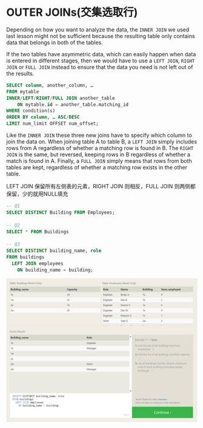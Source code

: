 # OUTER JOINs(交集选取行)

Depending on how you want to analyze the data, the `INNER JOIN` we used last lesson might not be sufficient because the resulting table only contains data that belongs in both of the tables.

If the two tables have asymmetric data, which can easily happen when data is entered in different stages, then we would have to use a `LEFT JOIN`, `RIGHT JOIN` or `FULL JOIN` instead to ensure that the data you need is not left out of the results.

```sql
SELECT column, another_column, …
FROM mytable
INNER/LEFT/RIGHT/FULL JOIN another_table 
    ON mytable.id = another_table.matching_id
WHERE condition(s)
ORDER BY column, … ASC/DESC
LIMIT num_limit OFFSET num_offset;
```

Like the `INNER JOIN` these three new joins have to specify which column to join the data on.
When joining table A to table B, a `LEFT JOIN` simply includes rows from A regardless of whether a matching row is found in B. The `RIGHT JOIN` is the same, but reversed, keeping rows in B regardless of whether a match is found in A. Finally, a `FULL JOIN` simply means that rows from both tables are kept, regardless of whether a matching row exists in the other table.

LEFT JOIN 保留所有左侧表的元素，RIGHT JOIN 则相反，FULL JOIN 则两侧都保留，少的就用NULL填充

```sql
-- Q1
SELECT DISTINCT Building FROM Employees;

-- Q2
SELECT * FROM Buildings

-- Q3
SELECT DISTINCT building_name, role 
FROM buildings 
  LEFT JOIN employees
    ON building_name = building;
```

![image-20250423180920595](7_Outer_joins.assets/image-20250423180920595.png)
